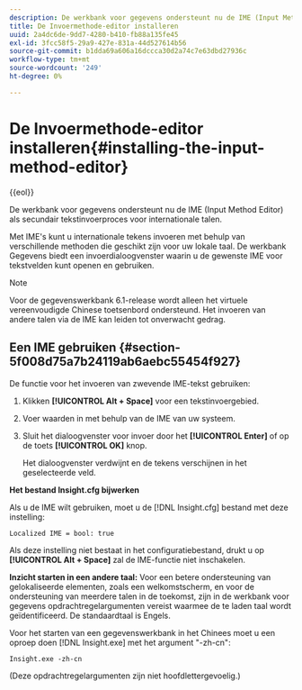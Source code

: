 ```yaml
---
description: De werkbank voor gegevens ondersteunt nu de IME (Input Method Editor) als secundair tekstinvoerproces voor internationale talen.
title: De Invoermethode-editor installeren
uuid: 2a4dc6de-9dd7-4280-b410-fb88a135fe45
exl-id: 3fcc58f5-29a9-427e-831a-44d527614b56
source-git-commit: b1dda69a606a16dccca30d2a74c7e63dbd27936c
workflow-type: tm+mt
source-wordcount: '249'
ht-degree: 0%

---
```


# De Invoermethode-editor installeren{#installing-the-input-method-editor}

{{eol}}

De werkbank voor gegevens ondersteunt nu de IME (Input Method Editor) als secundair tekstinvoerproces voor internationale talen.

Met IME&#39;s kunt u internationale tekens invoeren met behulp van verschillende methoden die geschikt zijn voor uw lokale taal. De werkbank Gegevens biedt een invoerdialoogvenster waarin u de gewenste IME voor tekstvelden kunt openen en gebruiken.

>[!NOTE]
>
>Voor de gegevenswerkbank 6.1-release wordt alleen het virtuele vereenvoudigde Chinese toetsenbord ondersteund. Het invoeren van andere talen via de IME kan leiden tot onverwacht gedrag.

## Een IME gebruiken {#section-5f008d75a7b24119ab6aebc55454f927}

De functie voor het invoeren van zwevende IME-tekst gebruiken:

1. Klikken **[!UICONTROL Alt + Space]** voor een tekstinvoergebied.
1. Voer waarden in met behulp van de IME van uw systeem.
1. Sluit het dialoogvenster voor invoer door het **[!UICONTROL Enter]** of op de toets **[!UICONTROL OK]** knop.

   Het dialoogvenster verdwijnt en de tekens verschijnen in het geselecteerde veld.

**Het bestand Insight.cfg bijwerken**

Als u de IME wilt gebruiken, moet u de [!DNL Insight.cfg] bestand met deze instelling:

```
Localized IME = bool: true
```

Als deze instelling niet bestaat in het configuratiebestand, drukt u op **[!UICONTROL Alt + Space]** zal de IME-functie niet inschakelen.

**Inzicht starten in een andere taal:** Voor een betere ondersteuning van gelokaliseerde elementen, zoals een welkomstscherm, en voor de ondersteuning van meerdere talen in de toekomst, zijn in de werkbank voor gegevens opdrachtregelargumenten vereist waarmee de te laden taal wordt geïdentificeerd. De standaardtaal is Engels.

Voor het starten van een gegevenswerkbank in het Chinees moet u een oproep doen [!DNL Insight.exe] met het argument &quot;-zh-cn&quot;:

```
Insight.exe -zh-cn
```

(Deze opdrachtregelargumenten zijn niet hoofdlettergevoelig.)
